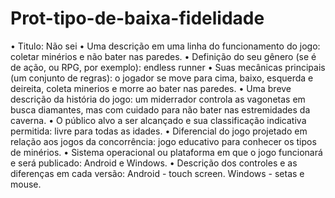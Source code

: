 # Prot-tipo-de-baixa-fidelidade
• Titulo:
Não sei
• Uma descrição em uma linha do funcionamento do jogo:
coletar minérios e não bater nas paredes.
• Definição do seu gênero (se é de ação, ou RPG, por exemplo):
endless runner
• Suas mecânicas principais (um conjunto de regras):
o jogador se move para cima, baixo, esquerda e deireita, coleta minerios e morre ao bater nas paredes.
• Uma breve descrição da história do jogo:
um miderrador controla as vagonetas em busca diamantes, mas com cuidado para não bater nas estremidades da caverna.
• O público alvo a ser alcançado e sua classificação indicativa permitida:
livre para todas as idades.
• Diferencial do jogo projetado em relação aos jogos da concorrência:
jogo educativo para conhecer os tipos de minérios.
• Sistema operacional ou plataforma em que o jogo funcionará e será publicado:
Android e Windows.
• Descrição dos controles e as diferenças em cada versão:
Android - touch screen.
Windows - setas e mouse.
